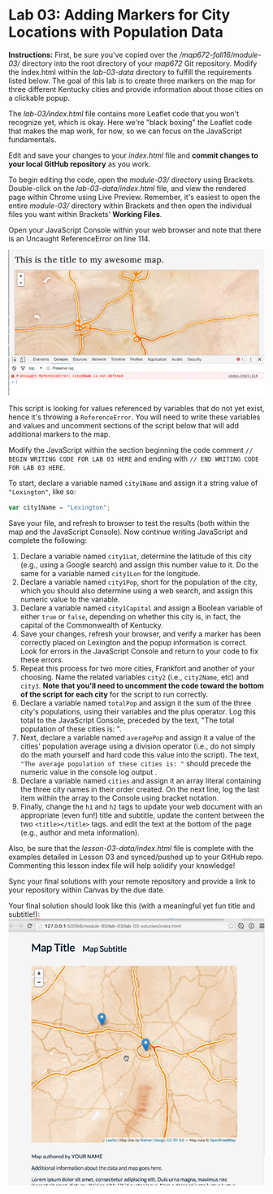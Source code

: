 # Lab 03: Adding Markers for City Locations with Population Data

**Instructions:** First, be sure you've copied over the */map672-fall16/module-03/* directory into the root directory of your *map672* Git repository. Modify the index.html within the *lab-03-data* directory to fulfill the requirements listed below. The goal of this lab is to create three markers on the map for three different Kentucky cities and provide information about those cities on a clickable popup. 

The *lab-03/index.html* file contains more Leaflet code that you won't recognize yet, which is okay. Here we're "black boxing" the Leaflet code that makes the map work, for now, so we can focus on the JavaScript fundamentals.

Edit and save your changes to your *index.html* file and **commit changes to your local GitHub repository** as you work. 

To begin editing the code, open the *module-03/* directory using Brackets. Double-click on the *lab-03-data/index.html* file, and view the rendered page within Chrome using Live Preview. Remember, it's easiest to open the entire *module-03/* directory within Brackets and then open the individual files you want within Brackets' **Working Files**. 

Open your JavaScript Console within your web browser and note that there is an Uncaught ReferenceError on line 114. 

![Starter file rendered in browser with error in Console](lab-03-graphics/starter-error.png)

This script is looking for values referenced by variables that do not yet exist, hence it's throwing a `ReferenceError`. You will need to write these variables and values and uncomment sections of the script below that will add additional markers to the map. 

Modify the JavaScript within the section beginning the code comment `// BEGIN WRITING CODE FOR LAB 03 HERE` and ending with `// END WRITING CODE FOR LAB 03 HERE`.

To start, declare a variable named `city1Name` and assign it a string value of `"Lexington"`, like so:

```javascript
var city1Name = "Lexington";
```

Save your file, and refresh to browser to test the results (both within the map and the JavaScript Console). Now continue writing JavaScript and complete the following:

1. Declare a variable named `city1Lat`, determine the latitude of this city (e.g., using a Google search) and assign this number value to it. Do the same for a variable named `city1Lon` for the longitude.
2. Declare a variable named `city1Pop`, short for the population of the city, which you should also determine using a web search, and assign this numeric value to the variable.
3. Declare a variable named `city1Capital` and assign a Boolean variable of either `true` or `false`, depending on whether this city is, in fact, the capital of the Commonwealth of Kentucky.
4. Save your changes, refresh your browser, and verify a marker has been correctly placed on Lexington and the popup information is correct. Look for errors in the JavaScript Console and return to your code to fix these errors.
5. Repeat this process for two more cities, Frankfort and another of your choosing. Name the related variables `city2` (i.e., `city2Name`, etc) and `city3`. **Note that you'll need to uncomment the code toward the bottom of the script for each city** for the script to run correctly.
6. Declare a variable named `totalPop` and assign it the sum of the three city's populations, using their variables and the plus operator. Log this total to the JavaScript Console, preceded by the text, "The total population of these cities is: ". 
7. Next, declare a variable named `averagePop` and assign it a value of the cities' population average using a division operator (i.e., do not simply do the math yourself and hard code this value into the script). The text, `"The average population of these cities is: "` should precede the numeric value in the console log output .
8. Declare a variable named `cities` and assign it an array literal containing the three city names in their order created. On the next line, log the last item within the array to the Console using bracket notation.
9. Finally, change the `h1` and `h2` tags to update your web document with an appropriate (even fun!) title and subtitle, update the content between the two `<title></title>` tags. and edit the text at the bottom of the page (e.g., author and meta information).

Also, be sure that the *lesson-03-data/index.html* file is complete with the examples detailed in Lesson 03 and synced/pushed up to your GitHub repo. Commenting this lesson index file will help solidify your knowledge!

Sync your final solutions with your remote repository and provide a link to your repository within Canvas by the due date.

Your final solution should look like this (with a meaningful yet fun title and subtitle!):
![Animated GIF of Lab 03 Solution](lab-03-graphics/lab-03-solution.gif)
